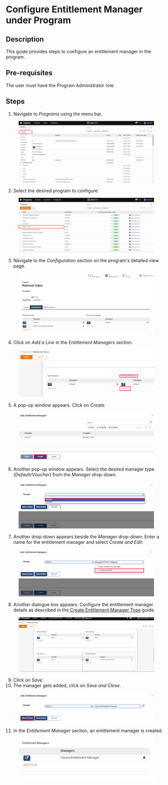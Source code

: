 # Configure Entitlement Manager under Program

## Description

This guide provides steps to configure an entitlement manager in the program.

## Pre-requisites

The user must have the Program Administrator role.

## Steps

1. Navigate to _Programs_ using the menu bar.

<figure><img src="../../../../.gitbook/assets/home-page-openg2p.png" alt=""><figcaption></figcaption></figure>

2. Select the desired program to configure.

<figure><img src="../../../../.gitbook/assets/all-programs-openg2p (3).png" alt=""><figcaption></figcaption></figure>

3. Navigate to the _Configuration_ section on the program's detailed view page.

<figure><img src="../../../../.gitbook/assets/configure-entitlement-voucher-configuration (3).png" alt=""><figcaption></figcaption></figure>

4. Click on _Add a Line_ in the _Entitlement Managers_ section.

<figure><img src="../../../../.gitbook/assets/entitlement-manager-addline (1).PNG" alt=""><figcaption></figcaption></figure>

5. A pop-up window appears. Click on _Create._

<figure><img src="../../../../.gitbook/assets/configure-entitlement-voucher-popup (1).png" alt=""><figcaption></figcaption></figure>

6. Another pop-up window appears. Select the desired manager type (_Default/Voucher)_ from the _Manager_ drop-down.

<figure><img src="../../../../.gitbook/assets/entitlement-manager-default (4).png" alt=""><figcaption></figcaption></figure>

7. Another drop-down appears beside the _Manager_ drop-down. Enter a name for the entitlement manager and select _Create and Edit_.

<figure><img src="../../../../.gitbook/assets/created-and-edit-entitlement-manager.png" alt=""><figcaption></figcaption></figure>

8. Another dialogue box appears. Configure the entitlement manager details as described in the [Create Entitlement Manager Type](../program/create-manager-type/create-entitlement-manager-type/) guide.

<figure><img src="../../../../.gitbook/assets/default-entitlement-manager.png" alt=""><figcaption></figcaption></figure>

9. Click on _Save_.
10. The manager gets added, click on _Save and Close_.

<figure><img src="../../../../.gitbook/assets/entitlemet-manager-save-close (2).png" alt=""><figcaption></figcaption></figure>

11. In the _Entitlement Manager_ section, an entitlement manager is created.

<figure><img src="../../../../.gitbook/assets/entitlement-manafer-saved.PNG" alt=""><figcaption></figcaption></figure>
